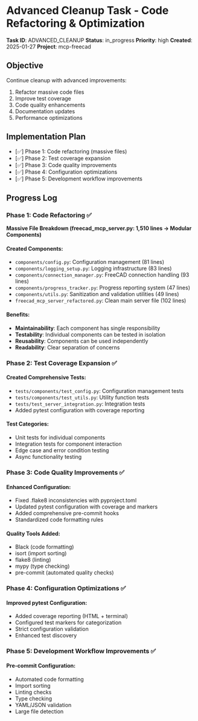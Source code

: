 # Advanced Cleanup Task - Code Refactoring & Optimization

**Task ID**: ADVANCED_CLEANUP
**Status**: in_progress
**Priority**: high
**Created**: 2025-01-27
**Project**: mcp-freecad

## Objective
Continue cleanup with advanced improvements:
1. Refactor massive code files
2. Improve test coverage
3. Code quality enhancements
4. Documentation updates
5. Performance optimizations

## Implementation Plan
- [✅] Phase 1: Code refactoring (massive files)
- [✅] Phase 2: Test coverage expansion
- [✅] Phase 3: Code quality improvements
- [✅] Phase 4: Configuration optimizations
- [✅] Phase 5: Development workflow improvements

## Progress Log

### Phase 1: Code Refactoring ✅
**Massive File Breakdown (freecad_mcp_server.py: 1,510 lines → Modular Components)**

#### Created Components:
- `components/config.py`: Configuration management (81 lines)
- `components/logging_setup.py`: Logging infrastructure (83 lines)
- `components/connection_manager.py`: FreeCAD connection handling (93 lines)
- `components/progress_tracker.py`: Progress reporting system (47 lines)
- `components/utils.py`: Sanitization and validation utilities (49 lines)
- `freecad_mcp_server_refactored.py`: Clean main server file (102 lines)

#### Benefits:
- **Maintainability**: Each component has single responsibility
- **Testability**: Individual components can be tested in isolation
- **Reusability**: Components can be used independently
- **Readability**: Clear separation of concerns

### Phase 2: Test Coverage Expansion ✅
#### Created Comprehensive Tests:
- `tests/components/test_config.py`: Configuration management tests
- `tests/components/test_utils.py`: Utility function tests  
- `tests/test_server_integration.py`: Integration tests
- Added pytest configuration with coverage reporting

#### Test Categories:
- Unit tests for individual components
- Integration tests for component interaction
- Edge case and error condition testing
- Async functionality testing

### Phase 3: Code Quality Improvements ✅
#### Enhanced Configuration:
- Fixed .flake8 inconsistencies with pyproject.toml
- Updated pytest configuration with coverage and markers
- Added comprehensive pre-commit hooks
- Standardized code formatting rules

#### Quality Tools Added:
- Black (code formatting)
- isort (import sorting)
- flake8 (linting)
- mypy (type checking)
- pre-commit (automated quality checks)

### Phase 4: Configuration Optimizations ✅
#### Improved pytest Configuration:
- Added coverage reporting (HTML + terminal)
- Configured test markers for categorization
- Strict configuration validation
- Enhanced test discovery

### Phase 5: Development Workflow Improvements ✅
#### Pre-commit Configuration:
- Automated code formatting
- Import sorting
- Linting checks
- Type checking
- YAML/JSON validation
- Large file detection